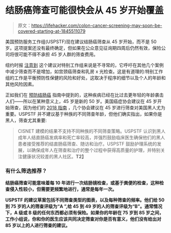 # 结肠癌筛查可能很快会从 45 岁开始覆盖

> 原文：<https://lifehacker.com/colon-cancer-screening-may-soon-be-covered-starting-at-1845511079>

美国预防服务工作组(USPSTF)现在建议结肠癌筛查从 45 岁开始，而不是 50 岁。这项提案还没有最终确定，但如果在公众意见征询期四周后仍然有效，保险公司将很可能不得不承担 45 岁人群的筛查费用。



纽约时报 [注意到](https://www.nytimes.com/2020/10/27/health/colon-cancer-screening-age-45.html) 这个建议对特别工作组来说是不寻常的，它呼吁在其他几个案例中减少筛查而不是增加，如宫颈癌筛查和乳房 x 光检查。这是有道理的:特别工作组的工作是平衡预防性保健的风险和好处，这取决于程序的细节以及个人的年龄和其他风险因素。

正如我们在 [预防结肠癌](https://lifehacker.com/what-you-should-know-about-colon-cancer-1844918082) 指南中提到的，这种疾病已经在比过去更年轻的年龄袭击人们——所以在某种意义上，45 岁是新的 50 岁。美国癌症协会建议在 45 岁开始筛查，因为他们的 [2018 指南](https://www.cancer.org/cancer/colon-rectal-cancer/detection-diagnosis-staging/acs-recommendations.html) ，几个协会建议在 45 岁进行筛查对美国黑人尤为重要。USPSTF 并不建议基于种族的不同筛查年龄，但他们确实指出，如果你是黑人，筛查尤其重要:

> CISNET 建模的结果不支持不同种族的不同筛查策略。USPSTF 认识到黑人成年人结直肠癌发病率和死亡率较高，并强烈鼓励临床医生确保他们的黑人患者接受推荐的结直肠癌筛查、随访和治疗。USPSTF 鼓励护理系统的发展，以确保成年人在筛查和治疗的整个过程中获得高质量的护理，并特别关注健康状况较差的黑人社区。**T2】**

### **有什么筛选推荐？**

**结肠癌筛查可能意味着每 10 年进行一次结肠镜检查，或基于粪便的检查，这种检查侵入性较小，但需要更频繁地进行，通常是每年一次。**

**USPSTF 的建议草案包括不同筛查类型的图表，以及每种筛查的频率。他们给 50 到 75 岁的人的筛查评级为“A ”,给 45 到 49 岁的人的筛查评级为“B”。通常情况下，A 级或 B 级的任何东西都必须有保险。如果你的年龄在 75 岁到 85 岁之间，工作小组说，你和你的医生应该共同决定筛查对你是否有意义，他们没有给出对 85 岁以上的人进行筛查的建议。**